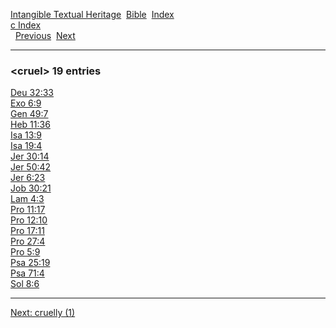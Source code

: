 [Intangible Textual Heritage](../../index)  [Bible](../index) 
[Index](index)   
[c Index](_c_)  
  [Previous](c02729)  [Next](c02731) 

------------------------------------------------------------------------

### &lt;cruel&gt; 19 entries

[Deu 32:33](../kjv/deu032.htm#033)  
[Exo 6:9](../kjv/exo006.htm#009)  
[Gen 49:7](../kjv/gen049.htm#007)  
[Heb 11:36](../kjv/heb011.htm#036)  
[Isa 13:9](../kjv/isa013.htm#009)  
[Isa 19:4](../kjv/isa019.htm#004)  
[Jer 30:14](../kjv/jer030.htm#014)  
[Jer 50:42](../kjv/jer050.htm#042)  
[Jer 6:23](../kjv/jer006.htm#023)  
[Job 30:21](../kjv/job030.htm#021)  
[Lam 4:3](../kjv/lam004.htm#003)  
[Pro 11:17](../kjv/pro011.htm#017)  
[Pro 12:10](../kjv/pro012.htm#010)  
[Pro 17:11](../kjv/pro017.htm#011)  
[Pro 27:4](../kjv/pro027.htm#004)  
[Pro 5:9](../kjv/pro005.htm#009)  
[Psa 25:19](../kjv/psa025.htm#019)  
[Psa 71:4](../kjv/psa071.htm#004)  
[Sol 8:6](../kjv/sol008.htm#006)  

------------------------------------------------------------------------

[Next: cruelly (1)](c02731)
